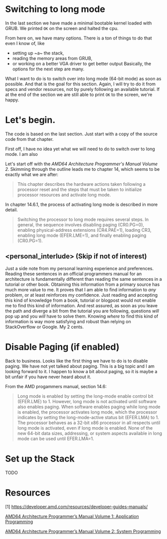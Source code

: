 # Switching to long mode
In the last section we have made a minimal bootable kernel loaded with GRUB. We printed
`OK` on the screen and halted the cpu.

From here on, we have many options. There is a ton of things to do that even I know of,
like
* setting up ~a~ the stack,
* reading the memory areas from GRUB,
* or working on a better VGA driver to get better output
Basically, the options for the next step are many. 

What I want to do is to switch over into long mode (64-bit mode) as soon as possible. And
that is the goal for this section. Again, I will try to do it from specs and vendor
resources, not by purely following an available tutorial. If at the end of the section
we are still able to print `OK` to the screen, we're happy.

# Let's begin.
The code is based on the last section. Just start with a copy of the source code from that
chapter.

First off, I have no idea yet what we will need to do to switch over to long mode. I am
also

Let's start off with the _AMD64 Architecture Programmer's Manual Volume 2_. Skimming
through the outline leads me to chapter 14, which seems to be exactly what we are after:

> This chapter describes the hardware actions taken following a processor reset and the
> steps that must be taken to initialize processor resources and activate long mode.

In chapter 14.6.1, the process of activating long mode is described in more detail.
> Switching the processor to long mode requires several steps. In general, the sequence
> involves disabling paging (CR0.PG=0), enabling physical-address extensions (CR4.PAE=1),
> loading CR3, enabling long mode (EFER.LME=1), and finally enabling paging (CR0.PG=1). 

## <personal_interlude> (Skip if not of interest)
Just a side note from my personal learning experience and preferences. Reading these
sentences in an official programmers manual for an architecture is fundamentally different
than reading the same sentences in a tutorial or other book.
Obtaining this information from a primary source has much more value to me. It proves that
I am able to find information to _any_ problem, or at least reinforces my confidence.
Just reading and accepting this kind of knowledge from a book, tutorial or blogpost
would not enable me to find this kind of information. And rest assured, as soon as you
leave the path and diverge a bit from the tutorial you are following, questions _will_
pop up and you _will_ have to solve them. Knowing _where_ to find this kind of information
is way more satisfying and robust than relying on StackOverflow or Google. My 2 cents.


# Disable Paging (if enabled)
Back to business. Looks like the first thing we have to do is to disable paging. We have
not yet talked about paging. This is a big topic and I am looking forward to it. I happen
to know a bit about paging, so it is maybe a bit unfair if you have never heard about it.





From the AMD progammers manual, section 14.6:
> Long mode is enabled by setting the long-mode enable control bit (EFER.LME) to 1.
> However, long mode is not activated until software also enables paging. When software
> enables paging while long mode is enabled, the processor activates long mode, which
> the processor indicates by setting the long-mode-active status bit (EFER.LMA) to 1.
> The processor behaves as a 32-bit x86 processor in all respects until long mode is
> activated, even if long mode is enabled. None of the new 64-bit data sizes,
> addressing, or system aspects available in long mode can be used until EFER.LMA=1.


# Set up the Stack
TODO



# Resources

[1] https://developer.amd.com/resources/developer-guides-manuals/

[AMD64 Architecture Programmer’s Manual Volume 1: Application Programming](http://support.amd.com/TechDocs/24592.pdf)

[AMD64 Architecture Programmer’s Manual Volume 2: System Programming](http://support.amd.com/TechDocs/24593.pdf)
